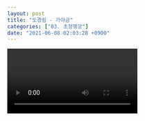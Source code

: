 ```yaml
---
layout: post
title: "도경림 - 가야금"
categories: ["03. 초정행궁"]
date: "2021-06-08 02:03:28 +0900"
---
```

<video class="post-video" controls>

    <source src='{{ "assets/videos/03. 초정행궁/02.mp4" | relative_url }}'
            type="video/mp4">

    Sorry, your browser doesn't support embedded videos.
</video>
